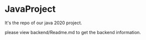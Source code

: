 # JavaProject
It's the repo of our java 2020 project.

please view backend/Readme.md to get the backend information.

